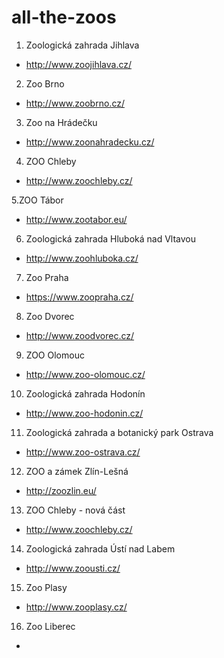 # all-the-zoos

1. Zoologická zahrada Jihlava
- http://www.zoojihlava.cz/

2. Zoo Brno
- http://www.zoobrno.cz/

3. Zoo na Hrádečku
- http://www.zoonahradecku.cz/

4. ZOO Chleby
- http://www.zoochleby.cz/

5.ZOO Tábor
- http://www.zootabor.eu/

6. Zoologická zahrada Hluboká nad Vltavou
- http://www.zoohluboka.cz/

7. Zoo Praha
- https://www.zoopraha.cz/

8. Zoo Dvorec
- http://www.zoodvorec.cz/

9. ZOO Olomouc
- http://www.zoo-olomouc.cz/

10. Zoologická zahrada Hodonín
- http://www.zoo-hodonin.cz/

11. Zoologická zahrada a botanický park Ostrava
- http://www.zoo-ostrava.cz/

12. ZOO a zámek Zlín-Lešná
- http://zoozlin.eu/

13. ZOO Chleby - nová část
- http://www.zoochleby.cz/

14. Zoologická zahrada Ústí nad Labem
- http://www.zoousti.cz/

15. Zoo Plasy
- http://www.zooplasy.cz/

16. Zoo Liberec
- 
